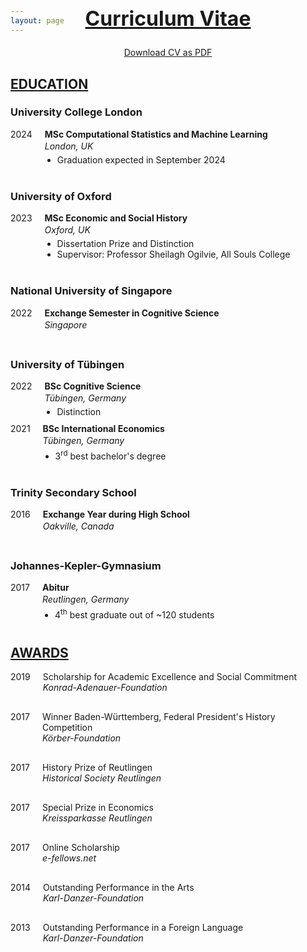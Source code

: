 ```yaml
---
layout: page
---
```


<h2 style="text-decoration: underline; font-size: 32px; margin-top: -60px; text-align: center;">Curriculum Vitae</h2>
<div style="text-align: center; margin-top: 10px;">
    <a href="/assets/img/cv_griesshaber.pdf" target="_blank">Download CV as PDF</a>
</div>

<h2 style="text-decoration: underline;">EDUCATION</h2>

<div class="education-entry">
    <h3>University College London</h3>
    <div class="details-flex">
        <span class="date">2024</span>
        <div class="program-details">
            <p class="program-title"><strong>MSc Computational Statistics and Machine Learning</strong></p>
            <span class="location"><em>London, UK</em></span>
            <ul>
                <li>Graduation expected in September 2024</li>
            </ul>
        </div>
    </div>
</div>

<div class="education-entry">
    <h3>University of Oxford</h3>
    <div class="details-flex">
        <span class="date">2023</span>
        <div class="program-details">
            <p class="program-title"><strong>MSc Economic and Social History</strong></p>
            <span class="location"><em>Oxford, UK</em></span>
            <ul>
                <li>Dissertation Prize and Distinction</li>
                <li>Supervisor: Professor Sheilagh Ogilvie, All Souls College</li>
            </ul>
        </div>
    </div>
</div>

<div class="education-entry">
    <h3>National University of Singapore</h3>
    <div class="details-flex">
        <span class="date">2022</span>
        <div class="program-details">
            <p class="program-title"><strong>Exchange Semester in Cognitive Science</strong></p>
            <span class="location"><em>Singapore</em></span>
        </div>
    </div>
</div>

<div class="education-entry">
    <h3>University of Tübingen</h3>
    <div class="details-flex">
        <span class="date">2022</span>
        <div class="program-details">
            <p class="program-title"><strong>BSc Cognitive Science</strong></p>
            <span class="location"><em>Tübingen, Germany</em></span>
            <ul>
                <li>Distinction</li>
            </ul>
        </div>
    </div>
    <div class="details-flex">
        <span class="date">2021</span>
        <div class="program-details">
            <p class="program-title"><strong>BSc International Economics</strong></p>
            <span class="location"><em>Tübingen, Germany</em></span>
            <ul>
                <li>3<sup>rd</sup> best bachelor's degree</li>
            </ul>
        </div>
    </div>
</div>

<div class="education-entry">
    <h3>Trinity Secondary School</h3>
    <div class="details-flex">
        <span class="date">2016</span>
        <div class="program-details">
            <p class="program-title"><strong>Exchange Year during High School</strong></p>
            <span class="location"><em>Oakville, Canada</em></span>
        </div>
    </div>
</div>

<div class="education-entry">
    <h3>Johannes-Kepler-Gymnasium</h3>
    <div class="details-flex">
        <span class="date">2017</span>
        <div class="program-details">
            <p class="program-title"><strong>Abitur</strong></p>
            <span class="location"><em>Reutlingen, Germany</em></span>
            <ul>
                <li>4<sup>th</sup> best graduate out of ~120 students</li>
            </ul>
        </div>
    </div>
</div>

<style>
    /* Styles for EDUCATION Entries */
    .education-entry {
        margin-bottom: 40px;
    }
    .details-flex {
        display: flex;
        align-items: flex-start;
        margin-top: 10px;
    }
    .date {
        flex: 0 0 auto;
        white-space: nowrap;
        margin-right: 20px;
    }
    .program-details {
        flex: 1 1 auto;
    }
    .program-title {
        margin-top: 0; 
        margin-bottom: 2px; /* Adjusted for tighter spacing */
    }
    .location {
        display: block;
        margin-top: 2px; /* Adjusted for tighter spacing */
        margin-bottom: 5px; /* Extra spacing between location and the subsequent list if any */
    }
    .program-details ul {
        margin: 0;
        padding-left: 20px;
    }
.award-entry {
    margin-bottom: 30px;
    display: flex;
    align-items: flex-start;
}

.award-date {
    flex: 0 0 auto; /* Fixed width for date. Adjust if needed. */
    margin-right: 20px;
    white-space: nowrap;
}

.award-content {
    flex: 1;
    display: flex;
    flex-direction: column;
}

.award-title {
    margin: 0;
}

.award-organization {
    font-style: italic;
}
</style>

<h2 style="text-decoration: underline;">AWARDS</h2>

<div class="award-entry">
    <div class="award-date">2019</div>
    <div class="award-content">
        <div class="award-title">Scholarship for Academic Excellence and Social Commitment</div>
        <div class="award-organization">Konrad-Adenauer-Foundation</div>
    </div>
</div>

<div class="award-entry">
    <div class="award-date">2017</div>
    <div class="award-content">
        <div class="award-title">Winner Baden-Württemberg, Federal President's History Competition</div>
        <div class="award-organization">Körber-Foundation</div>
    </div>
</div>

<div class="award-entry">
    <div class="award-date">2017</div>
    <div class="award-content">
        <div class="award-title">History Prize of Reutlingen</div>
        <div class="award-organization">Historical Society Reutlingen</div>
    </div>
</div>

<div class="award-entry">
    <div class="award-date">2017</div>
    <div class="award-content">
        <div class="award-title">Special Prize in Economics</div>
        <div class="award-organization">Kreissparkasse Reutlingen</div>
    </div>
</div>

<div class="award-entry">
    <div class="award-date">2017</div>
    <div class="award-content">
        <div class="award-title">Online Scholarship</div>
        <div class="award-organization">e-fellows.net</div>
    </div>
</div>

<div class="award-entry">
    <div class="award-date">2014</div>
    <div class="award-content">
        <div class="award-title">Outstanding Performance in the Arts</div>
        <div class="award-organization">Karl-Danzer-Foundation</div>
    </div>
</div>

<div class="award-entry">
    <div class="award-date">2013</div>
    <div class="award-content">
        <div class="award-title">Outstanding Performance in a Foreign Language</div>
        <div class="award-organization">Karl-Danzer-Foundation</div>
    </div>
</div>